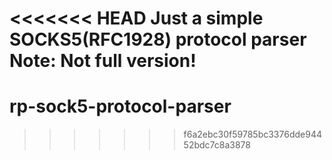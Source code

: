 <<<<<<< HEAD
Just a simple SOCKS5(RFC1928) protocol parser
Note: Not full version!
=======
rp-sock5-protocol-parser
========================
>>>>>>> f6a2ebc30f59785bc3376dde94452bdc7c8a3878
